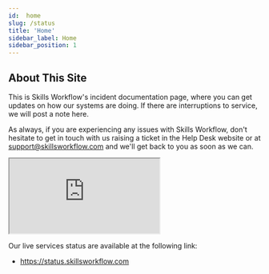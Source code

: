 ```yaml
---
id:  home
slug: /status
title: 'Home'
sidebar_label: Home
sidebar_position: 1
---
```


## About This Site
This is Skills Workflow's incident documentation page, where you can get updates on how our systems are doing. If there are interruptions to service, we will post a note here.

As always, if you are experiencing any issues with Skills Workflow, don't hesitate to get in touch with us raising a ticket in the Help Desk website or at support@skillsworkflow.com and we'll get back to you as soon as we can.


<iframe src="https://status.skillsworkflow.com"></iframe>

Our live services status are available at the following link:
- https://status.skillsworkflow.com
